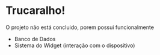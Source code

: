 # Trucaralho!

O projeto não está concluido, porem possui funcionalmente
- Banco de Dados
- Sistema do Widget (interação com o dispositivo)
